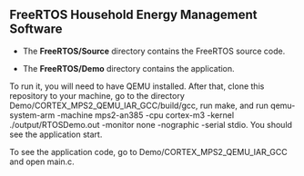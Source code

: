 ## FreeRTOS Household Energy Management Software

+ The **FreeRTOS/Source** directory contains the FreeRTOS source code.

+ The **FreeRTOS/Demo** directory contains the application.

To run it, you will need to have QEMU installed. After that, clone this repository to your machine, go to the directory Demo/CORTEX_MPS2_QEMU_IAR_GCC/build/gcc, run make, and run qemu-system-arm -machine mps2-an385 -cpu cortex-m3 -kernel ./output/RTOSDemo.out -monitor none -nographic -serial stdio. You should see the application start.

To see the application code, go to Demo/CORTEX_MPS2_QEMU_IAR_GCC and open main.c.
